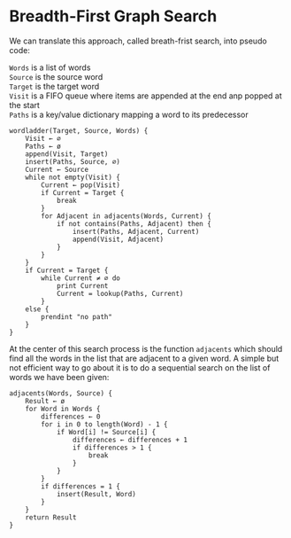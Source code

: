 # Breadth-First Graph Search
We can translate this approach, called breath-frist search, into pseudo code:

`Words` is a list of words\
`Source` is the source word\
`Target` is the target word\
`Visit` is a FIFO queue where items are appended at the end anp popped at the start\
`Paths` is a key/value dictionary mapping a word to its predecessor

```
wordladder(Target, Source, Words) {
    Visit ← ∅
    Paths ← ø
    append(Visit, Target)
    insert(Paths, Source, ∅)
    Current ← Source
    while not empty(Visit) {
        Current ← pop(Visit)
        if Current = Target {
            break
        }
        for Adjacent in adjacents(Words, Current) {
            if not contains(Paths, Adjacent) then {
                insert(Paths, Adjacent, Current)
                append(Visit, Adjacent)
            }
        }
    }
    if Current = Target {
        while Current ≠ ∅ do
            print Current
            Current = lookup(Paths, Current)
        } 
    else {
        prendint "no path"
    }
}
```
At the center of this search process is the function `adjacents` which should find all the words in the list that are adjacent to a given word. A simple but not efficient way to go about it is to do a sequential search on the list of words we have been given:

```
adjacents(Words, Source) {
    Result ← ø
    for Word in Words {
        differences ← 0
        for i in 0 to length(Word) - 1 {
            if Word[i] != Source[i] {
                differences ← differences + 1
                if differences > 1 {
                    break
                }
            }
        }
        if differences = 1 {
            insert(Result, Word)
        }
    }
    return Result
}
```

